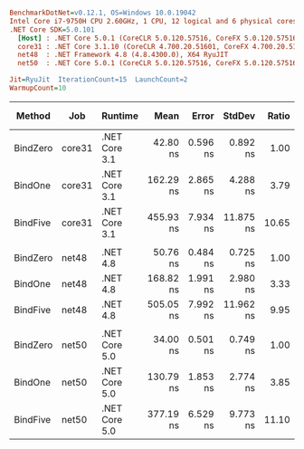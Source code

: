 ``` ini

BenchmarkDotNet=v0.12.1, OS=Windows 10.0.19042
Intel Core i7-9750H CPU 2.60GHz, 1 CPU, 12 logical and 6 physical cores
.NET Core SDK=5.0.101
  [Host] : .NET Core 5.0.1 (CoreCLR 5.0.120.57516, CoreFX 5.0.120.57516), X64 RyuJIT
  core31 : .NET Core 3.1.10 (CoreCLR 4.700.20.51601, CoreFX 4.700.20.51901), X64 RyuJIT
  net48  : .NET Framework 4.8 (4.8.4300.0), X64 RyuJIT
  net50  : .NET Core 5.0.1 (CoreCLR 5.0.120.57516, CoreFX 5.0.120.57516), X64 RyuJIT

Jit=RyuJit  IterationCount=15  LaunchCount=2  
WarmupCount=10  

```
|   Method |    Job |       Runtime |      Mean |    Error |    StdDev | Ratio | RatioSD |  Gen 0 | Gen 1 | Gen 2 | Allocated |
|--------- |------- |-------------- |----------:|---------:|----------:|------:|--------:|-------:|------:|------:|----------:|
| BindZero | core31 | .NET Core 3.1 |  42.80 ns | 0.596 ns |  0.892 ns |  1.00 |    0.00 |      - |     - |     - |         - |
|  BindOne | core31 | .NET Core 3.1 | 162.29 ns | 2.865 ns |  4.288 ns |  3.79 |    0.15 | 0.0229 |     - |     - |     144 B |
| BindFive | core31 | .NET Core 3.1 | 455.93 ns | 7.934 ns | 11.875 ns | 10.65 |    0.25 | 0.0687 |     - |     - |     432 B |
|          |        |               |           |          |           |       |         |        |       |       |           |
| BindZero |  net48 |      .NET 4.8 |  50.76 ns | 0.484 ns |  0.725 ns |  1.00 |    0.00 |      - |     - |     - |         - |
|  BindOne |  net48 |      .NET 4.8 | 168.82 ns | 1.991 ns |  2.980 ns |  3.33 |    0.08 | 0.0253 |     - |     - |     160 B |
| BindFive |  net48 |      .NET 4.8 | 505.05 ns | 7.992 ns | 11.962 ns |  9.95 |    0.30 | 0.0706 |     - |     - |     449 B |
|          |        |               |           |          |           |       |         |        |       |       |           |
| BindZero |  net50 | .NET Core 5.0 |  34.00 ns | 0.501 ns |  0.749 ns |  1.00 |    0.00 |      - |     - |     - |         - |
|  BindOne |  net50 | .NET Core 5.0 | 130.79 ns | 1.853 ns |  2.774 ns |  3.85 |    0.14 | 0.0229 |     - |     - |     144 B |
| BindFive |  net50 | .NET Core 5.0 | 377.19 ns | 6.529 ns |  9.773 ns | 11.10 |    0.37 | 0.0687 |     - |     - |     432 B |
